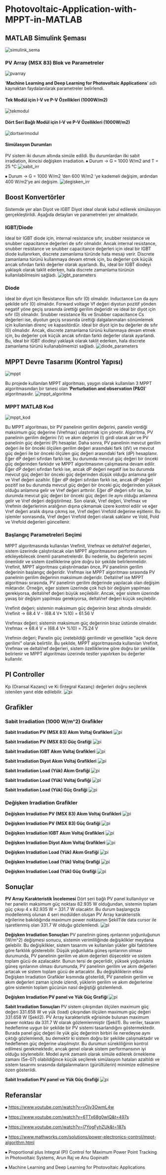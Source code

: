 # Photovoltaic-Application-with-MPPT-in-MATLAB

## MATLAB Simulink Şeması
![simulink_sema](https://github.com/dagaca/Photovoltaic-Application-with-MPPT-in-MATLAB/assets/80363244/d2c3fd64-954d-433e-94c9-30cb698245f3)

### PV Array (MSX 83) Blok ve Parametreler
![pvarray](https://github.com/dagaca/Photovoltaic-Application-with-MPPT-in-MATLAB/assets/80363244/db55c459-5657-4812-8893-23ca7f2ea728)

‘**Machine Learning and Deep Learning for Photovoltaic Applications**’ adlı kaynaktan faydalanılarak parametreler belirlendi.

#### Tek Modül için I-V ve P-V Özellikleri (1000W/m2)
![tekmodul](https://github.com/dagaca/Photovoltaic-Application-with-MPPT-in-MATLAB/assets/80363244/6e71ea6d-3204-4994-b210-a63067c92105)


#### Dört Seri Bağlı Modül için I-V ve P-V Özellikleri (1000W/m2)
![dortserimodul](https://github.com/dagaca/Photovoltaic-Application-with-MPPT-in-MATLAB/assets/80363244/72069807-ab42-40ba-86c2-d97ae8f9bdf4)

#### Simülasyon Durumları
PV sistem iki durum altında simüle edildi. Bu durumlardan ilki sabit irradiation, ikincisi değişken irradiation.
⦁	Durum -> G = 1000 W/m2 and T = 25 °C
![sabit_irr](https://github.com/dagaca/Photovoltaic-Application-with-MPPT-in-MATLAB/assets/80363244/f14cd1f5-c1d7-47be-aa82-5281315c5574)

⦁	Durum -> G = 1000 W/m2 ’den 600 W/m2 ‘ye kademeli değişim, ardından 400 W/m2‘ye ani değişim.
![degisken_irr](https://github.com/dagaca/Photovoltaic-Application-with-MPPT-in-MATLAB/assets/80363244/1924fa96-0071-46d5-b85b-0c7d5d275ad7)

## Boost Konvertörler
Sistemde yer alan Diyot ve IGBT Diyot ideal olarak kabul edilerek simülasyon gerçekleştirildi. Aşağıda detayları ve parametreleri yer almaktadır.

### IGBT/Diode 
Ideal bir IGBT diode için, internal resistance sıfır, snubber resistance ve snubber capacitance değerleri de sıfır olmalıdır. Ancak internal resistance, snubber resistance ve snubber capacitance değerleri için ideal bir IGBT diode kullanırken, discrete zamanlama türünde hata mesajı verir. Discrete zamanlama türünü kullanmaya devam etmek için, bu değerler çok küçük ancak sıfırdan farklı değerler olarak ayarlandı. Bu, ideal bir IGBT diodeyi yaklaşık olarak taklit ederken, hala discrete zamanlama türünün kullanılabilmesini sağladı.
![igbt_parameters](https://github.com/dagaca/Photovoltaic-Application-with-MPPT-in-MATLAB/assets/80363244/822233cf-f67f-4cb1-8245-018248c5c2aa)


### Diode
Ideal bir diyot için Resistance Ron sıfır (0) olmalıdır. Inductance Lon da aynı şekilde sıfır (0) olmalıdır. Forward voltage Vf değeri diyotun pozitif yönden negatif yöne geçiş sırasında ürettiği gerilim değeridir ve ideal bir diyot için sıfır (0) olmalıdır. Snubber resistance Rs ve Snubber capacitance Cs değerleri ise, diyotun geçiş sırasında ürettiği dalgalanmaları sönümlemek için kullanılan direnç ve kapasitördür. Ideal bir diyot için bu değerler de sıfır (0) olmalıdır. Ancak, discrete zamanlama türünü kullanmaya devam etmek için, bu değerler çok küçük ancak sıfırdan farklı değerler olarak ayarlandı. Bu, ideal bir IGBT diodeyi yaklaşık olarak taklit ederken, hala discrete zamanlama türünü kullanabilmemizi sağladı.
![diode_parameters](https://github.com/dagaca/Photovoltaic-Application-with-MPPT-in-MATLAB/assets/80363244/145c7053-a96b-48d8-aca4-64747b723917)

## MPPT Devre Tasarımı (Kontrol Yapısı)
![mppt](https://github.com/dagaca/Photovoltaic-Application-with-MPPT-in-MATLAB/assets/80363244/266c07ce-f20c-43d0-bb72-7d43f98441f4)

Bu projede kullanılan MPPT algoritması, yaygın olarak kullanılan 3 MPPT algoritmasından bir tanesi olan ‘**Perturbation and observation (P&O)**’ algoritmasıdır.
![mppt_algoritma](https://github.com/dagaca/Photovoltaic-Application-with-MPPT-in-MATLAB/assets/80363244/8d01d88f-5b28-426e-b483-5db4e1ce4a90)

### MPPT MATLAB Kod
![mppt_kod](https://github.com/dagaca/Photovoltaic-Application-with-MPPT-in-MATLAB/assets/80363244/007e4e3c-2602-4903-b6b1-5220dd500cc9)

Bu MPPT algoritması, bir PV panelinin gerilim değerini, panelin verdiği maksimum güç değerine (Vrefmax) ulaştırmak için yönetir. Algoritma, PV panelinin gerilim değerini (V) ve akım değerini (I) girdi olarak alır ve PV panelinin güç değerini (P) hesaplar. Daha sonra, PV panelinin mevcut gerilim değeri ile bir önceki ölçülen gerilim değeri arasındaki fark (dV) ve mevcut güç değeri ile bir önceki ölçülen güç değeri arasındaki fark (dP) hesaplanır.
Eğer dP değeri sıfırdan farklı ise, bu durumda mevcut güç değeri bir önceki güç değerinden farklıdır ve MPPT algoritmasının çalışmasına devam edilir. Eğer dP değeri sıfırdan farklı ise, ancak dP değeri negatif ise bu durumda mevcut güç değeri bir önceki güç değerinden düşük olduğu anlamına gelir ve Vref değeri azaltılır. Eğer dP değeri sıfırdan farklı ise, ancak dP değeri pozitif ise bu durumda mevcut güç değeri bir önceki güç değerinden yüksek olduğu anlamına gelir ve Vref değeri arttırılır. Eğer dP değeri sıfır ise, bu durumda mevcut güç değeri bir önceki güç değeri ile aynı olduğu anlamına gelir ve Vref değeri değiştirilmez.
Son olarak, Vref değeri, Vrefmax ve Vrefmin değerlerinin aralığının dışına çıkmamak üzere kontrol edilir ve eğer Vref değeri aralık dışına çıkmış ise, Vref değeri Vrefold değerine eşitlenir. Bu işlemler sonrasında, Vref değeri Vrefold değeri olarak saklanır ve Vold, Pold ve Vrefold değerleri güncellenir.

### Başlangıç Parametreleri Seçimi
MPPT algoritmasında kullanılan Vrefinit, Vrefmax ve deltaVref değerleri, sistem üzerinde çalıştırılacak olan MPPT algoritmasının performansını etkileyebilecek önemli parametrelerdir. Bu nedenle, bu değerlerin seçimi önemlidir ve sistem özelliklerine göre doğru bir şekilde belirlenmelidir.
Vrefinit, MPPT algoritması çalıştırılmadan önce, PV panelinin gerilim değerinin başlangıç değeridir. Vrefmax ise MPPT algoritması sırasında PV panelinin gerilim değerinin maksimum değeridir. DeltaVref ise MPPT algoritması sırasında, PV panelinin gerilim değerinde yapılacak olan değişim miktarıdır. Örneğin, eğer sistem üzerinde çok hızlı bir değişim yapılması gerekiyorsa, deltaVref değeri büyük seçilebilir. Ancak, eğer sistem üzerinde yavaş bir değişim yapılması gerekiyorsa, deltaVref değeri küçük seçilebilir.

Vrefinit değeri; sistemin maksimum güç değerinin biraz altında olmalıdır. 
Vrefinit -> 68.4 V - (68.4 V* %10) =  61.56 V

Vrefmax değeri; sistemin maksimum güç değerinin biraz üstünde olmalıdır. 
Vrefmax -> 68.4 V + (68.4 V* %10) = 75.24 V

Vrefmin değeri; Panelin güç üretebildiği gerilimdir ve genellikle "açık devre gerilimi" olarak belirtilir.
Bu şekilde, MPPT algoritmasında kullanılan Vrefinit, Vrefmax ve deltaVref değerleri, sistem özelliklerine göre doğru bir şekilde belirlenir ve MPPT algoritması üzerinde testler yapılırken bu değerler kullanılır.

## PI Controller 
Kp (Oransal Kazanç) ve Ki (İntegral Kazanç) değerleri doğru seçilerek istenilen yanıt elde edilebilir.
![pi](https://github.com/dagaca/Photovoltaic-Application-with-MPPT-in-MATLAB/assets/80363244/73be6e01-93d2-4461-a507-31814d6ddde5)

## Grafikler
### Sabit Irradiation (1000 W/m^2) Grafikler

**Sabit Irradiation PV (MSX 83) Akım Voltaj Grafikleri**
![pi](https://github.com/dagaca/Photovoltaic-Application-with-MPPT-in-MATLAB/assets/80363244/f05bc850-bfc2-4daa-a4dd-ff31f0bac831)

**Sabit Irradiation PV (MSX 83) Güç Grafiği**
![pi](https://github.com/dagaca/Photovoltaic-Application-with-MPPT-in-MATLAB/assets/80363244/6b9b3091-ba6e-4558-b97c-ec33efbe51b0)

**Sabit Irradiation IGBT Akım Voltaj Grafikleri**
![pi](https://github.com/dagaca/Photovoltaic-Application-with-MPPT-in-MATLAB/assets/80363244/27d589ab-a102-44f0-9afe-b9e680c95991)

**Sabit Irradiation Diyot Akım Voltaj Grafikleri**
![pi](https://github.com/dagaca/Photovoltaic-Application-with-MPPT-in-MATLAB/assets/80363244/b8a0c108-7d92-4b63-8d60-7e0b8fa3fb31)

**Sabit Irradiation Load (Yük) Akım Grafiği**
![pi](https://github.com/dagaca/Photovoltaic-Application-with-MPPT-in-MATLAB/assets/80363244/4688b656-65ad-4da8-8c68-f149321aa1cb)

**Sabit Irradiation Load (Yük) Voltaj Grafiği**
![pi](https://github.com/dagaca/Photovoltaic-Application-with-MPPT-in-MATLAB/assets/80363244/63b5bdab-3ad5-4bbd-94e5-b9f982c34d14)

**Sabit Irradiation Load (Yük) Güç Grafiği**
![pi](https://github.com/dagaca/Photovoltaic-Application-with-MPPT-in-MATLAB/assets/80363244/724c79a3-513c-4992-97df-fa49ae23bbc5)

### Değişken Irradiation Grafikler
**Değişken Irradiation PV (MSX 83) Akım Voltaj Grafikleri**
![pi](https://github.com/dagaca/Photovoltaic-Application-with-MPPT-in-MATLAB/assets/80363244/3c43016b-e5f8-4d67-bb2e-e3c0961d604f)

**Değişken Irradiation PV (MSX 83) Güç Grafiği**
![pi](https://github.com/dagaca/Photovoltaic-Application-with-MPPT-in-MATLAB/assets/80363244/eb658ffc-eaea-4b1d-8b0f-3b11b9050e56)

**Değişken Irradiation IGBT Akım Voltaj Grafikleri**
![pi](https://github.com/dagaca/Photovoltaic-Application-with-MPPT-in-MATLAB/assets/80363244/cccf4872-5f5e-432b-979f-5b0d6416d756)

**Değişken Irradiation Diyot Akım Voltaj Grafikleri**
![pi](https://github.com/dagaca/Photovoltaic-Application-with-MPPT-in-MATLAB/assets/80363244/a273d762-faf2-4c36-8baa-8e12a204f1f3)

**Değişken Irradiation Load (Yük) Akım Grafiği**
![pi](https://github.com/dagaca/Photovoltaic-Application-with-MPPT-in-MATLAB/assets/80363244/f0c61704-5305-41ed-9fb1-1f46e96096ff)

**Değişken Irradiation Load (Yük) Voltaj Grafiği**
![pi](https://github.com/dagaca/Photovoltaic-Application-with-MPPT-in-MATLAB/assets/80363244/60849edc-2324-4cff-a388-9f1ba074be4d)

**Değişken Irradiation Load (Yük) Güç Grafiği**
![pi](https://github.com/dagaca/Photovoltaic-Application-with-MPPT-in-MATLAB/assets/80363244/6774f816-1ca7-4b4a-aa16-597abdada801)

## Sonuçlar
**PV Array Karakteristik İncelemesi**
Dört seri bağlı PV panel kullanılıyor ve her panelin maksimum güç noktası 82.935 W olduğundan, sistemin toplam güç çıkışı 4 x 82.935 W = 331.7 W olacaktır. Bu durum başlangıçta modellenmiş olunan 4 seri modülden oluşan PV Array karakteristik eğrilerine bakıldığında  maximum power noktasının Şekil1’de data cursor ile işaretlenmiş olan 331.7 W olduğu gözlemlendi.
![pi](https://github.com/dagaca/Photovoltaic-Application-with-MPPT-in-MATLAB/assets/80363244/2e0376af-daae-4745-a1e2-0cc398dd8dbf)

**Değişken Irradiation Sonuçları**
PV panelinin güneş ışınlarının yoğunluğunun (W/m^2) değişmesi sonucu, sistemin verimliliğinde değişiklikler meydana gelebilir. Bu değişiklikler, sistem tasarımı ve kullanılan yükler gibi faktörlere göre farklılık gösterebilir. Düşük yoğunlukta güneş ışınlarının olması durumunda, PV panelinin gerilim ve akım değerleri düşecektir ve sistem toplam gücü de azalacaktır. Bunun tersi de geçerlidir, yüksek yoğunlukta güneş ışınlarının olması durumunda, PV panelinin gerilim ve akım değerleri artacak ve sistem toplam gücü de artacaktır. Bu değişikliklerin etkisi Değişken Irradiation Grafikler kısmında gösterildi, PV panelinin gerilim ve akım değerleri zaman içinde izlendi, yüklerin gerilim ve akım değerlerine göre sistemin toplam gücünün nasıl değiştiği gözlemlendi. 

**Değişken Irradiation PV panel ve Yük Güç Grafiği**
![pi](https://github.com/dagaca/Photovoltaic-Application-with-MPPT-in-MATLAB/assets/80363244/528e6b60-554b-4fbb-a2e7-d76851a981a6)

**Sabit Irradiation Sonuçları**
PV sistem çıkışından ölçülen maximum güç değeri 331.658 W ve yük (load) çıkışından ölçülen maximum güç değeri 331.658 W (Şekil2).  PV Array karakteristik eğrisinde bulunan maximum power noktası da 331.7 W olarak gözlemlenmiştir (Şekil1). Bu veriler, tasarım hedeflerine uygun bir şekilde bir PV sistemi tasarlandığını göstermektedir. Burada panel güç değeri ile yük güç değerinin birbiri ile neredeyse aynı çıktığı gözlemlendi, bu demektir ki sistem doğru bir şekilde çalışmaktadır ve hedeflenen güç değerine ulaşılmıştır. Bu durumun sürekliliğinin kontrol edilmesi gerekmektedir, ancak genel olarak sistem performansının iyi olduğu söylenebilir. Model ayrık zamanlı olarak simüle edilerek örnekleme zamanı (5e-07) olabildiğince küçük seçilerek simülasyon hataları azaltıldı ve sistem tasarımı sırasında dalgalanmaların (gürültülerin) minimize edilmesine özen gösterildi.

**Sabit Irradiation PV panel ve Yük Güç Grafiği**
![pi](https://github.com/dagaca/Photovoltaic-Application-with-MPPT-in-MATLAB/assets/80363244/745bcea8-8036-4092-94c2-acba18e4ac7f)


## Referanslar
⦁	https://www.youtube.com/watch?v=vOjy3OwmL4w 

⦁	https://www.youtube.com/watch?v=6TTx68g0wIQ&t=497s 

⦁	https://www.youtube.com/watch?v=l7YogFyhZUk&t=187s 

⦁	https://www.mathworks.com/solutions/power-electronics-control/mppt-algorithm.html 

⦁	Proportional plus Integral (PI) Control for Maximum Power Point Tracking in Photovoltaic Systems, Arun Raj ve Anu Gopinath

⦁	Machine Learning and Deep Learning for Photovoltaic Applications
